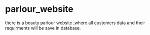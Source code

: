 # parlour_website
there is a beauty parlour website ,where all customers data and their requirments will be save in database.
